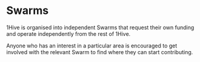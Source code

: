 # Swarms

1Hive is organised into independent Swarms that request their own funding and operate independently from the rest of 1Hive.

Anyone who has an interest in a particular area is encouraged to get involved with the relevant Swarm to find where they can start contributing.

